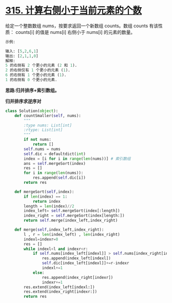 # [315. 计算右侧小于当前元素的个数](https://leetcode-cn.com/problems/count-of-smaller-numbers-after-self/)

给定一个整数数组 nums，按要求返回一个新数组 counts。数组 counts 有该性质： counts[i] 的值是  nums[i] 右侧小于 nums[i] 的元素的数量。

```python
示例:

输入: [5,2,6,1]
输出: [2,1,1,0] 
解释:
5 的右侧有 2 个更小的元素 (2 和 1).
2 的右侧仅有 1 个更小的元素 (1).
6 的右侧有 1 个更小的元素 (1).
1 的右侧有 0 个更小的元素.
```

**思路:归并排序+索引数组。**

**归并排序求逆序对**

```python
class Solution(object):
    def countSmaller(self, nums):
        """
        :type nums: List[int]
        :rtype: List[int]
        """
        if not nums:
            return []
        self.nums = nums
        self.dic = defaultdict(int)
        index = [i for i in range(len(nums))] # 索引数组
        ans = self.mergeSort(index)
        res = []
        for i in range(len(nums)):
            res.append(self.dic[i])
        return res

    def mergeSort(self,index):
        if len(index) == 1:
            return index
        length = len(index)//2
        index_left= self.mergeSort(index[:length])
        index_right = self.mergeSort(index[length:])
        return self.merge(index_left,index_right)

    def merge(self,index_left,index_right):
        l , r = len(index_left) , len(index_right)
        indexl=indexr=0
        res = []
        while indexl<l and indexr<r:
            if self.nums[index_left[indexl]] > self.nums[index_right[indexr]]:
                res.append(index_left[indexl])
                self.dic[index_left[indexl]]+=r-indexr
                indexl+=1
            else:
                res.append(index_right[indexr])
                indexr+=1
        res.extend(index_left[indexl:])
        res.extend(index_right[indexr:])
        return res
```

